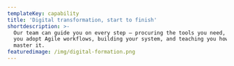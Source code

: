 ```yaml
---
templateKey: capability
title: 'Digital transformation, start to finish'
shortdescription: >-
  Our team can guide you on every step — procuring the tools you need, helping
  you adopt Agile workflows, building your system, and teaching you how to
  master it. 
featuredimage: /img/digital-formation.png
---
```


